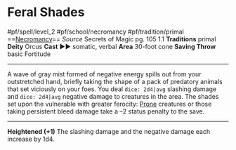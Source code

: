 # Feral Shades
#pf/spell/level_2 #pf/school/necromancy #pf/tradition/primal
==[Necromancy](../../../Traits/Necromancy.md)==
*Source* Secrets of Magic pg. 105 1.1
**Traditions** primal
**Deity** Orcus
**Cast** ►► somatic, verbal
**Area** 30-foot cone
**Saving Throw** basic Fortitude

---
A wave of gray mist formed of negative energy spills out from your outstretched hand, briefly taking the shape of a pack of predatory animals that set viciously on your foes. You deal `dice: 2d4|avg` slashing damage and `dice: 2d4|avg` negative damage to creatures in the area. The shades set upon the vulnerable with greater ferocity: [Prone](../../../Conditions/Prone.md) creatures or those taking persistent bleed damage take a –2 status penalty to the save.

<hr>

**Heightened (+1)** The slashing damage and the negative damage each increase by 1d4.